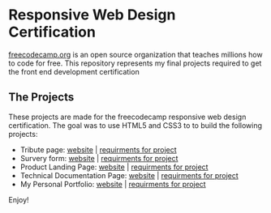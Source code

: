 # Responsive Web Design Certification

[freecodecamp.org](freecodecamp.org) is an open source organization that teaches millions how to code for free. This repository represents my final projects required to get the front
end development certification

## **The Projects**

These projects are made for the freecodecamp responsive web design certification. The goal was to use HTML5 and CSS3 to to build the following projects:

- Tribute page: [website](https://codepen.io/Ash-Taraghi/pen/eYVQeYG) | [requirments for project](https://www.freecodecamp.org/learn/responsive-web-design/responsive-web-design-projects/build-a-tribute-page)
- Survery form: [website](https://codepen.io/Ash-Taraghi/pen/ExQObjL) | [requirments for project](https://www.freecodecamp.org/learn/responsive-web-design/responsive-web-design-projects/build-a-survey-form)
- Product Landing Page: [website]() | [requirments for project](https://www.freecodecamp.org/learn/responsive-web-design/responsive-web-design-projects/build-a-product-landing-page)
- Technical Documentation Page: [website]() | [requirments for project](https://www.freecodecamp.org/learn/responsive-web-design/responsive-web-design-projects/build-a-technical-documentation-page)
- My Personal Portfolio: [website]() | [requirments for project]()

Enjoy!
